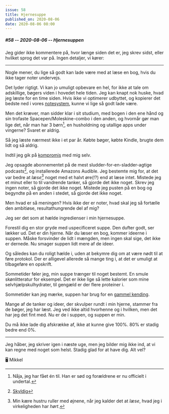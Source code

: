 ```yaml
---
issue: 58
title: Hjernesuppe
published_on: 2020-08-06
date: 2020-08-06 08:00
---
```

##### #58 -- 2020-08-06 -- Hjernesuppen

Jeg gider ikke kommentere på, hvor længe siden det er, jeg skrev sidst, eller hvilket sprog det var på. Ingen detaljer, vi kører:

---

Nogle mener, du lige så godt kan lade være med at læse en bog, hvis du ikke tager noter undervejs.

Det lyder rigtigt. Vi kan jo umuligt opbevare en hel, for ikke at tale om adskillige, bøgers viden i hovedet hele tiden. Jeg kan knapt nok huske, hvad jeg læste for en time siden. Hvis ikke vi optimerer udbyttet, og kopierer det bedste ned i vores [notesystem][zettelkasten], kunne vi lige så godt lade være.

Men det kræver, man sidder klar i sit studium, med bogen i den ene hånd og sin trofaste Spacepen/Moleskine-combo i den anden, og hvornår gør man lige det, når man har 3 børn[^barn], en husholdning og utallige apps under vingerne? Svaret er aldrig.

Så jeg læste nærmest ikke i et par år. Købte bøger, købte Kindle, brugte dem lidt og så aldrig.

Indtil jeg gik på [kompromis](https://computers.mikkelmalmberg.com/issues/37/) med mig selv.

Jeg opsagde abonnementet på de mest sludder-for-en-sladder-agtige podcasts[^guilty], og installerede Amazons Audible. Jeg bestemte mig for, at det var bedre at _læse_[^laser] noget med et halvt øre(!?) end at læse intet. Mistede jeg et minut eller to til vandrende tanker, så gjorde det ikke noget. Skrev jeg ingen noter, så gjorde det ikke noget. Mistede jeg pusten på en bog og begyndte på en anden i stedet, så gjorde det ikke noget.

Men hvad er så meningen? Hvis ikke der er noter, hvad skal jeg så fortælle den ambitiøse, resultathungrende del af mig?

Jeg ser det som at hælde ingredienser i min hjernesuppe.

Forestil dig en stor gryde med uspecificeret suppe. Den dufter godt, ser lækker ud. Det er din hjerne. Når du læser en bog, kommer ideerne i suppen. Måske forsvinder de lidt i mængden, men ingen skal sige, det ikke er dernede. Nu smager suppen lidt mere af de ideer.

Og således kan du roligt hælde i, uden at bekymre dig om at være nødt til at føre protokol. Der er alligevel allerede så mange ting i, at det er umuligt at tilbageføre en opskrift.

Sommetider føler jeg, min suppe trænger til noget bestemt. En smule skønlitteratur for eksempel. Det er ikke lige så lette kalorier som mine selvhjælpskulhydrater, til gengæld er der flere proteiner i.

Sommetider kan jeg mærke, suppen har brug for en [gammel kending](https://computers.mikkelmalmberg.com/issues/27/).

Mange af de tanker og ideer, der skvulper rundt i min hjerne, stammer fra de bøger, jeg har læst. Jeg ved ikke altid hvorhenne og i hvilken, men det har jeg det fint med. Nu er de i suppen, og suppen er min.

Du må ikke lade dig afskrække af, ikke at kunne give 100%. 80% er stadig bedre end 0%.

---

Jeg håber, jeg skriver igen i næste uge, men jeg bilder mig ikke ind, at vi kan regne med noget som helst. Stadig glad for at have dig. Alt vel?

🖥 Mikkel

[^guilty]: [Skyldig](https://fupifarvandet.dk)
[^laser]: Min kære hustru ruller med øjnene, når jeg kalder det at _læse_, hvad jeg i virkeligheden har _hørt_.
[^barn]: Nåja, jeg har fået én til. Han er sød og forældrene er nu officielt i undertal.

[zettelkasten]: https://writingcooperative.com/zettelkasten-how-one-german-scholar-was-so-freakishly-productive-997e4e0ca125